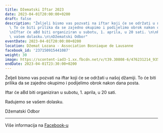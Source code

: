 ```yaml
---
title: Džematski Iftar 2023
date: 2023-04-01T20:00:00+0200
draft: false
description: "Željeli bismo vas pozvati na iftar koji će se održati u našoj džamiji.\
  \ To će biti prilika da se zajedno okupimo i podijelimo obrok nakon dana posta.\n\
  \nIftar će aBd biti organiziran u subotu, 1. aprila, u 20 sati. \n\nRadujemo se\
  \ vašem dolasku.\n\nDžematski Odbor"
eventDate: 2023-04-01T20:00:00+0200
location: Džemat Lozana - Association Bosniaque de Lausanne
facebook_id: '237150915441087'
weight: 30
image: https://scontent-iad3-1.xx.fbcdn.net/v/t39.30808-6/476231214_935500385377228_3500090740640109385_n.jpg?_nc_cat=101&ccb=1-7&_nc_sid=9e60e4&_nc_ohc=9YOee7CNt7sQ7kNvwEgw_Vj&_nc_oc=Adk_Z91qzvq1CC2ekXWi-Hi_Qk96YPMRRLGuB6uIx6JdvUa3adin90lAH9vdCJV0PWk&_nc_zt=23&_nc_ht=scontent-iad3-1.xx&edm=ABTKTjYEAAAA&_nc_gid=szfKYSzN43wbH9ZeMrrDkQ&oh=00_Afc5xlEbgvgIS3bvfnyOOkdCagggdn5HXuXIb0DsNgdvgA&oe=68F4EB5A
endDate: 2023-04-01T23:30:00+0200
---
```


Željeli bismo vas pozvati na iftar koji će se održati u našoj džamiji. To će biti prilika da se zajedno okupimo i podijelimo obrok nakon dana posta.

Iftar će aBd biti organiziran u subotu, 1. aprila, u 20 sati. 

Radujemo se vašem dolasku.

Džematski Odbor

---

Više informacija na [Facebook-u](https://facebook.com/events/237150915441087)